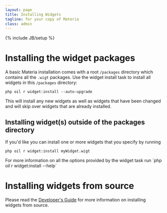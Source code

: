 ```yaml
---
layout: page
title: Installing Widgets
tagline: for your copy of Materia
class: admin
---
```

{% include JB/setup %}

# Installing the widget packages #

A basic Materia installation comes with a root `/packages` directory which contains all the `.wigt` packages.  Use the widget install task to install all widgets in this `/packages` directory:

	php oil r widget:install --auto-upgrade

This will install any new widgets as well as widgets that have been changed and will skip over widgets that are already installed.

## Installing widget(s) outside of the packages directory ##

If you'd like you can install one or more widgets that you specify by running

	php oil r widget:install myWidget.wigt

<aside>
	For more information on all the options provided by the widget task run `php oil r widget:install --help`
</aside>

# Installing widgets from source #

Please read the [Developer's Guide]({{BASE_PATH}}/develop/widget-developer-guide.html) for more information on installing widgets from source.